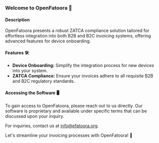 ### Welcome to OpenFatoora 🌟

#### Description
OpenFatoora presents a robust ZATCA compliance solution tailored for effortless integration into both B2B and B2C invoicing systems, offering advanced features for device onboarding.

#### Features 🛠️
- **Device Onboarding:** Simplify the integration process for new devices into your system.
- **ZATCA Compliance:** Ensure your invoices adhere to all requisite B2B and B2C regulatory standards.

#### Accessing the Software 🖥️
To gain access to OpenFatoora, please reach out to us directly. Our software is proprietary and available under specific terms that can be discussed upon your inquiry.

For inquiries, contact us at [ info@efatoora.org](mailto:info@efatoora.org).

Let's streamline your invoicing processes with OpenFatoora! 🚀